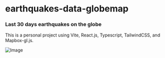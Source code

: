 # earthquakes-data-globemap
### Last 30 days earthquakes on the globe

This is a personal project using Vite, React.js, Typescript, TailwindCSS, and Mapbox-gl.js.

![Image](https://flemking.vercel.app/_next/image?url=https%3A%2F%2Fi.ibb.co%2F5MHVYr8%2Fearthquakes-geo-globe-projects.png&w=1920&q=75)
